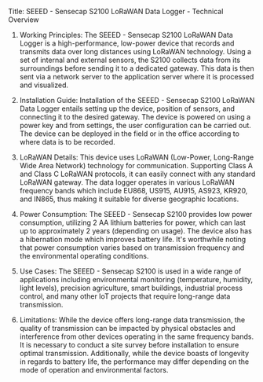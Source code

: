 Title: SEEED - Sensecap S2100 LoRaWAN Data Logger - Technical Overview

1. Working Principles:
The SEEED - Sensecap S2100 LoRaWAN Data Logger is a high-performance, low-power device that records and transmits data over long distances using LoRaWAN technology. Using a set of internal and external sensors, the S2100 collects data from its surroundings before sending it to a dedicated gateway. This data is then sent via a network server to the application server where it is processed and visualized.

2. Installation Guide:
Installation of the SEEED - Sensecap S2100 LoRaWAN Data Logger entails setting up the device, position of sensors, and connecting it to the desired gateway. The device is powered on using a power key and from settings, the user configuration can be carried out. The device can be deployed in the field or in the office according to where data is to be recorded.

3. LoRaWAN Details:
This device uses LoRaWAN (Low-Power, Long-Range Wide Area Network) technology for communication. Supporting Class A and Class C LoRaWAN protocols, it can easily connect with any standard LoRaWAN gateway. The data logger operates in various LoRaWAN frequency bands which include EU868, US915, AU915, AS923, KR920, and IN865, thus making it suitable for diverse geographic locations.

4. Power Consumption:
The SEEED - Sensecap S2100 provides low power consumption, utilizing 2 AA lithium batteries for power, which can last up to approximately 2 years (depending on usage). The device also has a hibernation mode which improves battery life. It's worthwhile noting that power consumption varies based on transmission frequency and the environmental operating conditions.

5. Use Cases:
The SEEED - Sensecap S2100 is used in a wide range of applications including environmental monitoring (temperature, humidity, light levels), precision agriculture, smart buildings, industrial process control, and many other IoT projects that require long-range data transmission.

6. Limitations:
While the device offers long-range data transmission, the quality of transmission can be impacted by physical obstacles and interference from other devices operating in the same frequency bands. It is necessary to conduct a site survey before installation to ensure optimal transmission. Additionally, while the device boasts of longevity in regards to battery life, the performance may differ depending on the mode of operation and environmental factors.
